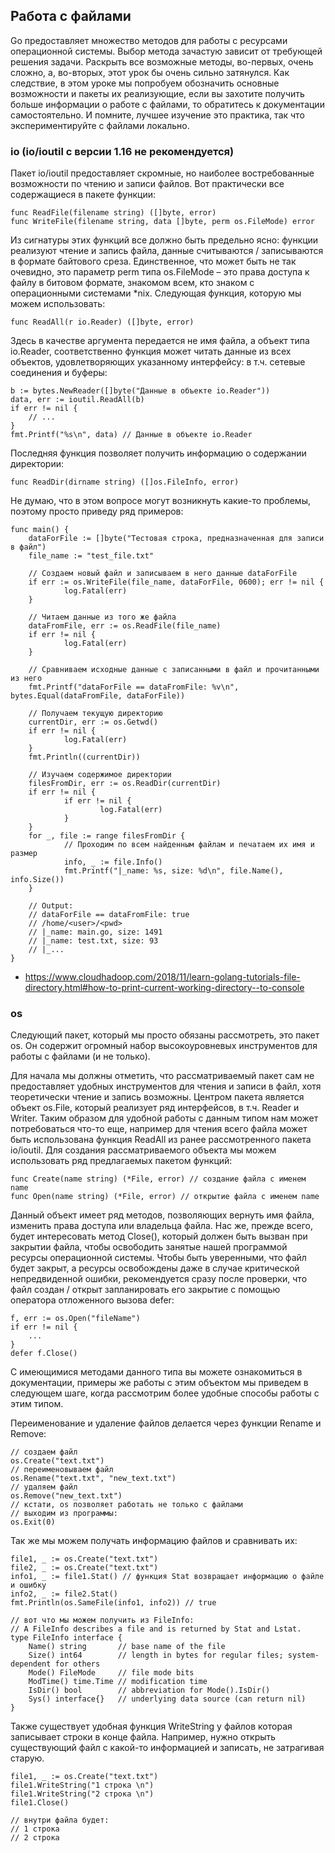 ## Работа с файлами
Go предоставляет множество методов для работы с ресурсами операционной системы. Выбор метода зачастую зависит от требующей решения задачи. Раскрыть все возможные методы, во-первых, очень сложно, а, во-вторых, этот урок бы очень сильно затянулся. Как следствие, в этом уроке мы попробуем обозначить основные возможности и пакеты их реализующие, если вы захотите получить больше информации о работе с файлами, то обратитесь к документации самостоятельно. И помните, лучшее изучение это практика, так что экспериментируйте с файлами локально.

###  io (io/ioutil с версии 1.16 не рекомендуется)
Пакет io/ioutil предоставляет скромные, но наиболее востребованные возможности по чтению и записи файлов. Вот практически все содержащиеся в пакете функции:
```
func ReadFile(filename string) ([]byte, error)
func WriteFile(filename string, data []byte, perm os.FileMode) error
```
Из сигнатуры этих функций все должно быть предельно ясно: функции реализуют чтение и запись файла, данные считываются / записываются в формате байтового среза. Единственное, что может быть не так очевидно, это параметр perm типа os.FileMode – это права доступа к файлу в битовом формате, знакомом всем, кто знаком с операционными системами *nix.
Следующая функция, которую мы можем использовать:
```
func ReadAll(r io.Reader) ([]byte, error)
```
Здесь в качестве аргумента передается не имя файла, а объект типа io.Reader, соответственно функция может читать данные из всех объектов, удовлетворяющих указанному интерфейсу: в т.ч. сетевые соединения и буферы:
```
b := bytes.NewReader([]byte("Данные в объекте io.Reader"))
data, err := ioutil.ReadAll(b)
if err != nil {
	// ...
}
fmt.Printf("%s\n", data) // Данные в объекте io.Reader
```
Последняя функция позволяет получить информацию о содержании директории:
```
func ReadDir(dirname string) ([]os.FileInfo, error)
```
Не думаю, что в этом вопросе могут возникнуть какие-то проблемы, поэтому просто приведу ряд примеров:
```
func main() {
    dataForFile := []byte("Тестовая строка, предназначенная для записи в файл")
    file_name := "test_file.txt"

    // Создаем новый файл и записываем в него данные dataForFile
    if err := os.WriteFile(file_name, dataForFile, 0600); err != nil {
            log.Fatal(err)
    }

    // Читаем данные из того же файла
    dataFromFile, err := os.ReadFile(file_name)
    if err != nil {
            log.Fatal(err)
    }

    // Сравниваем исходные данные с записанными в файл и прочитанными из него
    fmt.Printf("dataForFile == dataFromFile: %v\n", bytes.Equal(dataFromFile, dataForFile))

    // Получаем текущую директорию
    currentDir, err := os.Getwd()
    if err != nil {
            log.Fatal(err)
    }
    fmt.Println((currentDir))

    // Изучаем содержимое директории
    filesFromDir, err := os.ReadDir(currentDir)
    if err != nil {
            if err != nil {
                    log.Fatal(err)
            }
    }
    for _, file := range filesFromDir {
            // Проходим по всем найденным файлам и печатаем их имя и размер
            info, _ := file.Info()
            fmt.Printf("|_name: %s, size: %d\n", file.Name(), info.Size())
    }

    // Output:
    // dataForFile == dataFromFile: true
    // /home/<user>/<pwd>
    // |_name: main.go, size: 1491
    // |_name: test.txt, size: 93
    // |_...
}
```

+ https://www.cloudhadoop.com/2018/11/learn-golang-tutorials-file-directory.html#how-to-print-current-working-directory--to-console

### os
Следующий пакет, который мы просто обязаны рассмотреть, это пакет os. Он содержит огромный набор высокоуровневых инструментов для работы с файлами (и не только).

Для начала мы должны отметить, что рассматриваемый пакет сам не предоставляет удобных инструментов для чтения и записи в файл, хотя теоретически чтение и запись возможны. Центром пакета является объект os.File, который реализует ряд интерфейсов, в т.ч. Reader и Writer. Таким образом для удобной работы с данным типом нам может потребоваться что-то еще, например для чтения всего файла может быть использована функция ReadAll из ранее рассмотренного пакета io/ioutil. Для создания рассматриваемого объекта мы можем использовать ряд предлагаемых пакетом функций:
```
func Create(name string) (*File, error) // создание файла с именем name
func Open(name string) (*File, error) // открытие файла с именем name
```
Данный объект имеет ряд методов, позволяющих вернуть имя файла, изменить права доступа или владельца файла. Нас же, прежде всего, будет интересовать метод Close(), который должен быть вызван при закрытии файла, чтобы освободить занятые нашей программой ресурсы операционной системы. Чтобы быть уверенными, что файл будет закрыт, а ресурсы освобождены даже в случае критической непредвиденной ошибки, рекомендуется сразу после проверки, что файл создан / открыт запланировать его закрытие с помощью оператора отложенного вызова defer:
```
f, err := os.Open("fileName")
if err != nil {
	...
}
defer f.Close()
```
С имеющимися методами данного типа вы можете ознакомиться в документации, примеры же работы с этим объектом мы приведем в следующем шаге, когда рассмотрим более удобные способы работы с этим типом.

Переименование и удаление файлов делается через функции Rename и Remove:
```
// создаем файл
os.Create("text.txt")
// переименовываем файл
os.Rename("text.txt", "new_text.txt")
// удаляем файл
os.Remove("new_text.txt")
// кстати, os позволяет работать не только с файлами
// выходим из программы:
os.Exit(0)
```
Так же мы можем получать информацию файлов и сравнивать их:
```
file1, _ := os.Create("text.txt")
file2, _ := os.Create("text.txt")
info1, _ := file1.Stat() // функция Stat возвращает информацию о файле и ошибку
info2, _ := file2.Stat()
fmt.Println(os.SameFile(info1, info2)) // true

// вот что мы можем получить из FileInfo:
// A FileInfo describes a file and is returned by Stat and Lstat.
type FileInfo interface {
	Name() string       // base name of the file
	Size() int64        // length in bytes for regular files; system-dependent for others
	Mode() FileMode     // file mode bits
	ModTime() time.Time // modification time
	IsDir() bool        // abbreviation for Mode().IsDir()
	Sys() interface{}   // underlying data source (can return nil)
}
```
Также существует удобная функция WriteString у файлов которая записывает строки в конце файла. Например, нужно открыть существующий файл с какой-то информацией и записать, не затрагивая старую.
```
file1, _ := os.Create("text.txt")
file1.WriteString("1 строка \n")
file1.WriteString("2 строка \n")
file1.Close()

// внутри файла будет:
// 1 строка 
// 2 строка 
```

